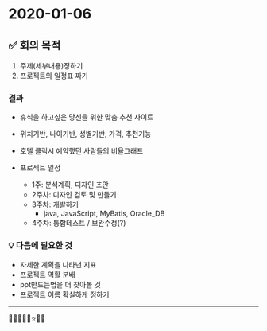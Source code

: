 # 2020-01-06

## ✅ 회의 목적

1. 주제(세부내용)정하기
2. 프로젝트의 일정표 짜기

### 결과

- 휴식을 하고싶은 당신을 위한 맞춤 추천 사이트
- 위치기반, 나이기반, 성별기반, 가격, 추천기능
- 호텔 클릭시 예약했던 사람들의 비율그래프

- 프로젝트 일정
  - 1주: 분석계획, 디자인 초안
  - 2주차: 디자인 검토 및 만들기
  - 3주차: 개발하기
    - java, JavaScript, MyBatis, Oracle_DB
  - 4주차: 통합테스트 / 보완수정(?)

### 💡 다음에 필요한 것

- 자세한 계획을 나타낸 지표
- 프로젝트 역활 분배
- ppt만드는법을 더 찾아볼 것
- 프로젝트 이름 확실하게 정하기

---

🔎✅🥕🍥💡⭐🌈🚀
